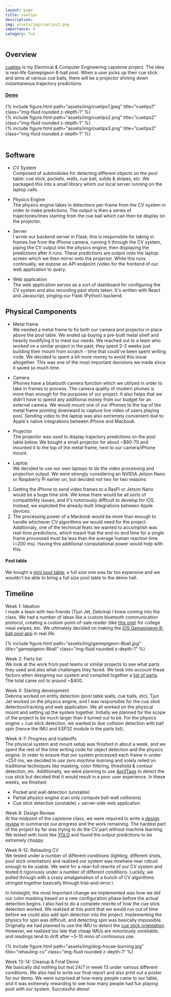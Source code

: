 ```yaml
---
layout: page
title: cuetips
description:
img: assets/img/cuetips2.png
importance: 4
category: fun
---
```


## Overview

[cuetips](https://course.ece.cmu.edu/~ece500/projects/s24-teamc0/) is my Electrical & Computer Engineering capstone project. The idea is real-life Gamepigeon 8-ball pool. When a user picks up their cue stick and aims at various cue balls, there will be a projector shining down instantaneous trajectory predictions.

#### [Demo](https://drive.google.com/file/d/1w6YWEdShutXH6WKRZk79FGGyhbYN67lt/view?usp=sharing)

<div class="row">
    <div class="col-sm mt-3 mt-md-0">
        {% include figure.html path="assets/img/cuetips1.jpeg" title="cuetips1" class="img-fluid rounded z-depth-1" %}
    </div>
    <div class="col-sm mt-3 mt-md-0">
        {% include figure.html path="assets/img/cuetips2.png" title="cuetips2" class="img-fluid rounded z-depth-1" %}
    </div>
    <div class="col-sm mt-3 mt-md-0">
        {% include figure.html path="assets/img/cuetips3.png" title="cuetips3" class="img-fluid rounded z-depth-1" %}
    </div>
</div>

<br />

## Software

- CV System\
Composed of submodules for detecting different objects on the pool table: cue stick, pockets, walls, cue ball, solids & stripes, etc. We packaged this into a small library which our local server running on the laptop calls.

- Physics Engine\
The physics engine takes in detections per-frame from the CV system in order to make predictions. The output is then a series of trajectories/lines starting from the cue ball which can then be display on the projector.

- Server\
I wrote our backend server in Flask; this is responsible for taking in frames live from the iPhone camera, running it through the CV system, piping the CV output into the physics engine, then displaying the predictions after it runs. These predictions are output onto the laptop screen which we then mirror onto the projector. While this runs continually, we expose an API endpoint /video for the frontend of our web application to query.

- Web application\
The web application serves as a sort of dashboard for configuring the CV system and also recording past shots taken. It's written with React and Javascript, pinging our Flask (Python) backend.

## Physical Components

- Metal frame\
We needed a metal frame to fix both our camera and projector in place above the pool table. We ended up buying a pre-built metal shelf and heavily modifying it to meet our needs. We reached out to a team who worked on a similar project in the past; they spent 2-3 weeks just building their mount from scratch - time that could've been spent writing code. We decided to spent a bit more money to avoid this issue altogether. This was one of the most important decisions we made since it saved so much time.

- Camera\
iPhones have a bluetooth camera function which we utilized in order to take in frames to process. The camera quality of modern phones is more than enough for the purposes of our project. It also helps that we didn't have to spend any additional money from our budget for an external camera. We would mount one of our iPhones to the top of the metal frame pointing downward to capture live video of users playing pool. Sending video to the laptop was also extremely convenient due to Apple's native integrations between iPhone and Macbook.

- Projector\
The projector was used to display trajectory predictions on the pool table below. We bought a small projector for about ~$60-70 and mounted it to the top of the metal frame, next to our camera/iPhone mount.

- Laptop\
We decided to use our own laptops to do the video processing and projection output. We were strongly considering an NVIDIA Jetson Nano or Raspberry Pi earlier on, but decided not two for two reasons:
1. Getting the iPhone to send video frames to a RasPi or Jetson Nano would be a huge time sink. We knew there would be all sorts of compatibility issues, and it's notoriously difficult to develop for iOS. Instead, we exploited the already-built integrations between Apple devices.
2. The processing power of a Macbook would be more than enough to handle whichever CV algorithms we would need for the project. Additionaly, one of the technical feats we wanted to accomplish was real-time predictions, which meant that the end-to-end time for a single frame processed must be less than the average human reaction time (~200 ms). Having this additional computational power would help with this.

#### Pool table
We bought a [mini pool table](https://www.amazon.com/REAHOISY-Portable-Adults-Wooden-Triangle/dp/B0DDCH6P6N/ref=sr_1_30?crid=2ACW4LLPYVRER&dib=eyJ2IjoiMSJ9.Tf3EknzmgiXIFl2Yr6Y5Tk06o6DsnHoTiJBlKqKiRRVIqfRNXC0WReVi5PRpMvpl1oTL8GOUMK09hqVDcZiOusb30ycNoB-9Qt2sBD-RS0hQRIq4fFgzECBjk6ntcwLM12W67IlKukv2lf3NuC2tiUb6bDm6zFuUFssUND4TyxXYGX6Lw21f5lyuiUoj8s2kzoxOsIZb0Chj6l9HURHuPU8HYdD_XBdzYvTPkUzfkmXuWTM19ltEbtrZU4jpigU0dSo4Vi0O43h6n5ZfAoodDOCZKsAKWJ2ALkWPh-4f3myHguh9Z_QWtqXdp3r1IkwwUwq1v4P_K64KxbFGBqO4bGsJtM1lFAEnY_jcmpFMjBee9xX6lkFVv_k9geU0uaRcAHQxFY5El4Pc2I5lBshFKfGuii25IbVyV0-U26z2gXrjvtJ-CyYkJlzyIjs6C7qX.WkafE3RgSxL6BFns6U7X4DPckgk6imCHYr4ouwyTbQY&dib_tag=se&keywords=mini%2Bpool%2Btable&qid=1734554988&sprefix=mini%2Bpool%2Bta%2Caps%2C285&sr=8-30&th=1); a full size one was far too expensive and we wouldn't be able to bring a full size pool table to the demo hall.


## Timeline
Week 1: Ideation\
I made a team with two friends (Tjun Jet, Debrina) I knew coming into the class. We had a number of ideas like a custom bluetooth communication protocol, creating a custom point-of-sale reader (like [this one](https://squareup.com/shop/hardware/us/en/products/chip-credit-card-reader-with-nfc?device=c&gad_source=1&gclid=CjwKCAiAgoq7BhBxEiwAVcW0LE8JLQ18H4BVKt75dtPEyqvYD_Mpi3ot9eLfoBK3CogIxXlbVWm7zxoC6bMQAvD_BwE&gclsrc=aw.ds&kw=PRODUCT_GROUP&kwid=p54463326261&matchtype=&pcrid=48630319297&pdv=c&pkw=&pmt=&pub=GOOGLE)) for college meal swipes, etc. We ultimately decided on making the [iOS Gamepigeon 8-ball pool app](https://apps.apple.com/us/app/gamepigeon/id1124197642) in real life.

<div class="row justify-content-center">
    <div class="col-sm-auto mt-1 mt-sm-0">
        {% include figure.html path="assets/img/gamepigeon-8ball.jpg" title="gamepigeon-8ball" class="img-fluid rounded z-depth-1" %}
    </div>
</div>

Week 2: Parts list\
We look at the work from past teams or similar projects to see what parts they used and also what challenges they faced. We took into account these factors when designing our system and compiled together a [list of parts](https://docs.google.com/spreadsheets/d/1m8ZDLl5TgMk4pPMn1DCL9xopwh1EYQadmjA_myjwBM4/edit?usp=sharing). The total came out to around ~$400.

Week 3: Starting development\
Debrina worked on entity detection (pool table walls, cue balls, etc), Tjun Jet worked on the physics engine, and I was responsible for the cue stick detection/tracking and web application. We all worked on the physical mount and setting up the system together. Initially we planned for the scope of the project to be much larger than it turned out to be. For the physics engine + cue stick detection, we wanted to due collision detection with ball spin (hence the IMU and ESP32 module in the parts list).

Week 4-7: Progress and tradeoffs\
The physical system and mount setup was finished in about a week, and we spent the rest of the time writing code for object detection and the physics engine. In order to ensure that our system processed each frame in under ~250 ms, we decided to *use zero machine learning* and solely relied on traditional techniques like masking, color filtering, threshold & contour detection, etc. Additionally, we were planning to use [AprilTags](https://en.wikipedia.org/wiki/ARTag) to detect the cue stick but decided that it would result in a poor user experience. In these weeks, we finished:
- Pocket and wall detection (unstable)
- Partial physics engine (can only compute ball-wall collisions)
- Cue stick detection (unstable) + server-side web application

Week 8: Design Review\
At the midpoint of the capstone class, we were required to write a [design review](https://drive.google.com/file/d/1ZKvjEFzM0V9P12CyuFw8NCZ0gdvfrAfQ/view?usp=sharing) to summarize our progress and the work remaining. The hardest part of the project by far was trying to do the CV part without machine learning. We tested with tools like [YOLO](https://en.wikipedia.org/wiki/You_Only_Look_Once) and found the output predictions to be extremely choppy.

Week 9-12: Rehauling CV\
We tested under a number of different conditions (lighting, different shots, pool stick orientation) and realized our system was nowhere near robust enough to be usable. We went for a near-full rewrite of our CV system and tested it rigorously under a number of different conditions. Luckily, we pulled through with a crazy amalgamation of a bunch of CV algorithms stringed together basically through trial-and-error.\

In hindsight, the most important change we implemented was how we did our color masking based on a new configuration phase before the actual detection begins. I also had to do a complete rewrite of how the cue stick detection worked. We realized at this point that we would run out of time before we could also add spin detection into the project. Implementing the physics for spin was difficult, and detecting spin was basically impossible. Originally we had planned to use the IMU to detect the [cue stick orientation](https://simple.wikipedia.org/wiki/Pitch,_yaw,_and_roll). However, we realized too late that cheap IMUs are notoriously unreliable, and readings tend to drift after ~5-10 mins of continuous use.

<div class="row justify-content-center">
    <div class="col-sm-auto mt-1 mt-sm-0">
        {% include figure.html path="assets/img/dog-house-burning.jpg" title="rehauling-cv" class="img-fluid rounded z-depth-1" %}
    </div>
</div>

Week 13-14: Cleanup & Final Demo\
We basically did nothing but test 24/7 in week 13 under various different conditions. We also had to write our final report and also print out a poster for our demo. We were surprised at how many people came to our table, and it was extremely rewarding to see how many people had fun playing pool with our system. Successful demo!
